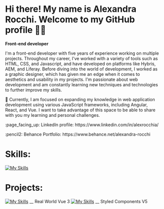 # Hi there! My name is Alexandra Rocchi. Welcome to my GitHub profile :woman_technologist:
**Front-end developer**

I'm a front-end developer with five years of experience working on multiple projects. Throughout my career, I've worked with a variety of tools such as HTML, CSS, and Javascript, and have developed on platforms like Hybris, AEM, and Liferay. Before diving into the world of development, I worked as a graphic designer, which has given me an edge when it comes to aesthetics and usability in my projects. I'm passionate about web development and am constantly learning new techniques and technologies to further improve my skills.

🌱 Currently, I am focused on expanding my knowledge in web application development using various JavaScript frameworks, including Angular, React, and Vue. I want to take advantage of this space to be able to share with you my learning and personal challenges.

<p>:page_facing_up: LinkedIn profile: https://www.linkedin.com/in/alexrocchia/</p>
<p>:pencil2: Behance Portfolio: https://www.behance.net/alexandra-rocchi</p>

# Skills:

[![My Skills](https://skills.thijs.gg/icons?i=html,css,js,jquery,git,gulp,pug,bootstrap,figma,photoshop,illustrator)](https://www.linkedin.com/in/alexrocchia/details/skills/)

# Projects:
[![My Skills](https://skills.thijs.gg/icons?i=vue)](https://github.com/Alexrocchi/VueJs) __ Real World Vue 3
[![My Skills](https://skills.thijs.gg/icons?i=styledcomponents,react)](https://github.com/Alexrocchi/React_Styled-Components) __ Styled Components V5
